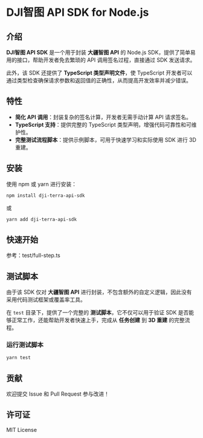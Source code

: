 # DJI智图 API SDK for Node.js

## 介绍

**DJI智图 API SDK** 是一个用于封装 **大疆智图 API** 的 Node.js SDK，提供了简单易用的接口，帮助开发者免去繁琐的 API 调用签名过程，直接通过 SDK 发送请求。

此外，该 SDK 还提供了 **TypeScript 类型声明文件**，使 TypeScript 开发者可以通过类型检查确保请求参数和返回值的正确性，从而提高开发效率并减少错误。

## 特性

- **简化 API 调用**：封装复杂的签名计算，开发者无需手动计算 API 请求签名。
- **TypeScript 支持**：提供完整的 TypeScript 类型声明，增强代码可靠性和可维护性。
- **完整测试流程脚本**：提供示例脚本，可用于快速学习和实际使用 SDK 进行 3D 重建。

## 安装

使用 npm 或 yarn 进行安装：

```sh
npm install dji-terra-api-sdk
```

或

```sh
yarn add dji-terra-api-sdk
```

## 快速开始

参考：test/full-step.ts

## 测试脚本

由于该 SDK 仅对 **大疆智图 API** 进行封装，不包含额外的自定义逻辑，因此没有采用代码测试框架或覆盖率工具。

在 `test` 目录下，提供了一个完整的 **测试脚本**，它不仅可以用于验证 SDK 是否能够正常工作，还能帮助开发者快速上手，完成从 **任务创建** 到 **3D 重建** 的完整流程。

### 运行测试脚本

```sh
yarn test
```

## 贡献

欢迎提交 Issue 和 Pull Request 参与改进！

## 许可证

MIT License
